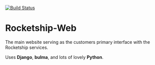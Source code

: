 [![Build Status](https://travis-ci.com/Rocketship-Global/Rocketship-Web.svg?branch=master)](https://travis-ci.com/Rocketship-Global/Rocketship-Web)
# Rocketship-Web

The main website serving as the customers primary interface with the Rocketship services.

Uses **Django**, **bulma**, and lots of lovely **Python**. 
